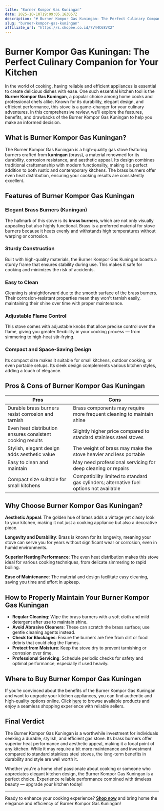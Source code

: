 ```yaml
---
title: "Burner Kompor Gas Kuningan"
date: 2025-10-10T19:09:05.163057Z
description: "# Burner Kompor Gas Kuningan: The Perfect Culinary Companion for Your Kitchen..."
slug: "burner-kompor-gas-kuningan"
affiliate_url: "https://s.shopee.co.id/7V44C68VX2"
---
```

# Burner Kompor Gas Kuningan: The Perfect Culinary Companion for Your Kitchen

In the world of cooking, having reliable and efficient appliances is essential to create delicious dishes with ease. One such essential kitchen tool is the **Burner Kompor Gas Kuningan**, a popular choice among home cooks and professional chefs alike. Known for its durability, elegant design, and efficient performance, this stove is a game-changer for your culinary adventures. In this comprehensive review, we'll explore the features, benefits, and drawbacks of the Burner Kompor Gas Kuningan to help you make an informed decision.

## What is Burner Kompor Gas Kuningan?

The Burner Kompor Gas Kuningan is a high-quality gas stove featuring burners crafted from **kuningan** (brass), a material renowned for its durability, corrosion resistance, and aesthetic appeal. Its design combines traditional craftsmanship with modern functionality, making it a perfect addition to both rustic and contemporary kitchens. The brass burners offer even heat distribution, ensuring your cooking results are consistently excellent.

## Features of Burner Kompor Gas Kuningan

### Elegant Brass Burners (Kuningan)

The hallmark of this stove is its **brass burners**, which are not only visually appealing but also highly functional. Brass is a preferred material for stove burners because it heats evenly and withstands high temperatures without warping or corrosion.

### Sturdy Construction

Built with high-quality materials, the Burner Kompor Gas Kuningan boasts a sturdy frame that ensures stability during use. This makes it safe for cooking and minimizes the risk of accidents.

### Easy to Clean

Cleaning is straightforward due to the smooth surface of the brass burners. Their corrosion-resistant properties mean they won't tarnish easily, maintaining their shine over time with proper maintenance.

### Adjustable Flame Control

This stove comes with adjustable knobs that allow precise control over the flame, giving you greater flexibility in your cooking process — from simmering to high-heat stir-frying.

### Compact and Space-Saving Design

Its compact size makes it suitable for small kitchens, outdoor cooking, or even portable setups. Its sleek design complements various kitchen styles, adding a touch of elegance.

## Pros & Cons of Burner Kompor Gas Kuningan

| **Pros** | **Cons** |
| --- | --- |
| Durable brass burners resist corrosion and tarnish | Brass components may require more frequent cleaning to maintain shine |
| Even heat distribution ensures consistent cooking results | Slightly higher price compared to standard stainless steel stoves |
| Stylish, elegant design adds aesthetic value | The weight of brass may make the stove heavier and less portable |
| Easy to clean and maintain | May need professional servicing for deep cleaning or repairs |
| Compact size suitable for small kitchens | Compatibility limited to standard gas cylinders; alternative fuel options not available |

## Why Choose Burner Kompor Gas Kuningan?

**Aesthetic Appeal**: The golden hue of brass adds a vintage yet classy look to your kitchen, making it not just a cooking appliance but also a decorative piece.

**Longevity and Durability**: Brass is known for its longevity, meaning your stove can serve you for years without significant wear or corrosion, even in humid environments.

**Superior Heating Performance**: The even heat distribution makes this stove ideal for various cooking techniques, from delicate simmering to rapid boiling.

**Ease of Maintenance**: The material and design facilitate easy cleaning, saving you time and effort in upkeep.

## How to Properly Maintain Your Burner Kompor Gas Kuningan

- **Regular Cleaning**: Wipe the brass burners with a soft cloth and mild detergent after use to maintain shine.
- **Avoid Abrasive Cleaners**: These can scratch the brass surface; use gentle cleaning agents instead.
- **Check for Blockages**: Ensure the burners are free from dirt or food debris that could clog the flames.
- **Protect from Moisture**: Keep the stove dry to prevent tarnishing or corrosion over time.
- **Professional Servicing**: Schedule periodic checks for safety and optimal performance, especially if used heavily.

## Where to Buy Burner Kompor Gas Kuningan

If you’re convinced about the benefits of the Burner Kompor Gas Kuningan and want to upgrade your kitchen appliances, you can find authentic and high-quality options online. Click [here](https://s.shopee.co.id/7V44C68VX2) to browse available products and enjoy a seamless shopping experience with reliable sellers.

## Final Verdict

The Burner Kompor Gas Kuningan is a worthwhile investment for individuals seeking a durable, stylish, and efficient gas stove. Its brass burners offer superior heat performance and aesthetic appeal, making it a focal point of any kitchen. While it may require a bit more maintenance and investment compared to standard stainless steel stoves, the long-term benefits in durability and style are well worth it.

Whether you're a home chef passionate about cooking or someone who appreciates elegant kitchen design, the Burner Kompor Gas Kuningan is a perfect choice. Experience reliable performance combined with timeless beauty — upgrade your kitchen today!

---

Ready to enhance your cooking experience? **[Shop now](https://s.shopee.co.id/7V44C68VX2)** and bring home the elegance and efficiency of Burner Kompor Gas Kuningan!